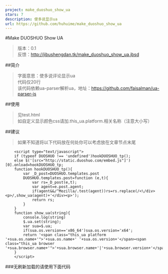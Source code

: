```yaml
---
project: make_duoshuo_show_ua
stars: 7
description: 使多说显示ua
url: https://github.com/huhuime/make_duoshuo_show_ua
---
```


#Make DUOSHUO Show UA
> 版本：0.1<br>
> 反馈：http://jibushengdan.tk/make_duoshuo_show_ua.jbsd

##简介
> 字面意思：使多说评论显示ua<br>
> 代码仅20行<br>
> 该代码依赖ua-parser解析ua，地址：https://github.com/faisalman/ua-parser-js

##使用
> 见test.html<br>
> 如自定义显示颜色css请加.this_ua.platform.相关名称（注意大小写）

##建议
> 如果不知道将以下代码放在何处你可以考虑放在文章节点末尾

		<script type="text/javascript">
		if (typeof DUOSHUO !== 'undefined')hookDUOSHUO_tp();
		else $('[src="http://static.duoshuo.com/embed.js"]')[0].onload=hookDUOSHUO_tp;
		function hookDUOSHUO_tp(){
			var _D_post=DUOSHUO.templates.post
			DUOSHUO.templates.post=function (e,t){
				var rs=_D_post(e,t);
				var agent=e.post.agent;
				if(agent&&/^Mozilla/.test(agent))rs=rs.replace(/<\/div><p>/,show_ua(agent)+'</div><p>');
				return rs;
			}
		}
		function show_ua(string){
			console.log(string)
			$.ua.set(string);
			var sua=$.ua;
			if(sua.os.version=='x86_64')sua.os.version='x64';
			return '<span class="this_ua platform '+sua.os.name+'">'+sua.os.name+' '+sua.os.version+'</span><span class="this_ua browser '+sua.browser.name+'">'+sua.browser.name+'|'+sua.browser.version+'</span>';
		}
		</script>

###无刷新加载的请使用下面代码
		<script type="text/javascript">
		if (typeof DUOSHUO !== 'undefined')hookDUOSHUO_tp();
		else $('[src="http://static.duoshuo.com/embed.js"]')[0].onload=hookDUOSHUO_tp;
		var hookDUOSHUO_bl=false;
		function hookDUOSHUO_tp(){
			if(hookDUOSHUO_bl)return;
			else hookDUOSHUO_bl=true;
			var _D_post=DUOSHUO.templates.post;
			DUOSHUO.templates.post=function (e,t){
				var rs=_D_post(e,t);
			var agent=e.post.agent;
				if(agent&&/^Mozilla/.test(agent))rs=rs.replace(/<\/div><p>/,show_ua(agent)+'</div><p>');
				return rs;
			}
		}
		function show_ua(string){
			console.log(string)
			$.ua.set(string);
			var sua=$.ua;
			if(sua.os.version=='x86_64')sua.os.version='x64';
			return '<span class="this_ua platform '+sua.os.name+'">'+sua.os.name+' '+sua.os.version+'</span><span class="this_ua browser '+sua.browser.name+'">'+sua.browser.name+'|'+sua.browser.version+'</span>';
		}
		</script>


